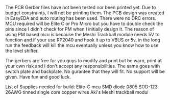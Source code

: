 The PCB Gerber files have not been tested nor been printed yet.  Due to budget constraints, I will not be printing them. The PCB design was created in EasyEDA and auto routing has been used.  There were no DRC errors. MCU required will be Elite C or Pro Micro but you have to double check the pins since I didn't check for PM when I initially design it.  The reason of using PM based mcu is because the Meshi Trackball module needs 5V to function and if your use RP2040 and hook it up to VBUS or 5v, in the long run the feedback will kill the mcu eventually unless you know how to use the level shifter.

The gerbers are free for you guys to modify and print but be warn, print at your own risk and I don't accept any responsibilities. The same goes with switch plate and backplate.  No gurantee that they will fit. No support will be given. Have fun and good luck.

List of Supplies needed for build:
Elite-C mcu 
SMD diode 0805 SOD-123
26AWG tinned single core copper wires
Aki's Meshi trackball modul
